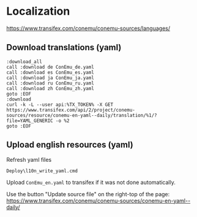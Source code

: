 # Localization

https://www.transifex.com/conemu/conemu-sources/languages/


## Download translations (yaml)

```
:download_all
call :download de ConEmu_de.yaml
call :download es ConEmu_es.yaml
call :download ja ConEmu_ja.yaml
call :download ru ConEmu_ru.yaml
call :download zh ConEmu_zh.yaml
goto :EOF
:download
curl -k -L --user api:%TX_TOKEN% -X GET https://www.transifex.com/api/2/project/conemu-sources/resource/conemu-en-yaml--daily/translation/%1/?file=YAML_GENERIC -o %2
goto :EOF
```

## Upload english resources (yaml)

Refresh yaml files
```
Deploy\l10n_write_yaml.cmd
```

Upload `ConEmu_en.yaml` to transifex if it was not done automatically.

Use the button "Update source file" on the right-top of the page:
https://www.transifex.com/conemu/conemu-sources/conemu-en-yaml--daily/
